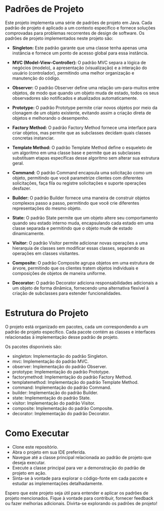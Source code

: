 # Padrões de Projeto
Este projeto implementa uma série de padrões de projeto em Java. Cada padrão de projeto é aplicado a um contexto específico e fornece soluções comprovadas para problemas recorrentes de design de software. Os padrões de projeto implementados neste projeto são:

- **Singleton:** Este padrão garante que uma classe tenha apenas uma instância e fornece um ponto de acesso global para essa instância.

- **MVC (Model-View-Controller):** O padrão MVC separa a lógica de negócios (modelo), a apresentação (visualização) e a interação do usuário (controlador), permitindo uma melhor organização e manutenção do código.

- **Observer:** O padrão Observer define uma relação um-para-muitos entre objetos, de modo que quando um objeto muda de estado, todos os seus observadores são notificados e atualizados automaticamente.

- **Prototype:** O padrão Prototype permite criar novos objetos por meio da clonagem de um objeto existente, evitando assim a criação direta de objetos e melhorando o desempenho.

- **Factory Method:** O padrão Factory Method fornece uma interface para criar objetos, mas permite que as subclasses decidam quais classes concretas instanciar.

- **Template Method:** O padrão Template Method define o esqueleto de um algoritmo em uma classe base e permite que as subclasses substituam etapas específicas desse algoritmo sem alterar sua estrutura geral.

- **Command:** O padrão Command encapsula uma solicitação como um objeto, permitindo que você parametrize clientes com diferentes solicitações, faça fila ou registre solicitações e suporte operações desfazer.

- **Builder:** O padrão Builder fornece uma maneira de construir objetos complexos passo a passo, permitindo que você crie diferentes representações do mesmo objeto.

- **State:** O padrão State permite que um objeto altere seu comportamento quando seu estado interno muda, encapsulando cada estado em uma classe separada e permitindo que o objeto mude de estado dinamicamente.

- **Visitor:** O padrão Visitor permite adicionar novas operações a uma hierarquia de classes sem modificar essas classes, separando as operações em classes visitantes.

- **Composite:** O padrão Composite agrupa objetos em uma estrutura de árvore, permitindo que os clientes tratem objetos individuais e composições de objetos de maneira uniforme.

- **Decorator:** O padrão Decorator adiciona responsabilidades adicionais a um objeto de forma dinâmica, fornecendo uma alternativa flexível à criação de subclasses para estender funcionalidades.

# Estrutura do Projeto
O projeto está organizado em pacotes, cada um correspondendo a um padrão de projeto específico. Cada pacote contém as classes e interfaces relacionadas à implementação desse padrão de projeto.

Os pacotes disponíveis são:

- singleton: Implementação do padrão Singleton.
- mvc: Implementação do padrão MVC.
- observer: Implementação do padrão Observer.
- prototype: Implementação do padrão Prototype.
- factorymethod: Implementação do padrão Factory Method.
- templatemethod: Implementação do padrão Template Method.
- command: Implementação do padrão Command.
- builder: Implementação do padrão Builder.
- state: Implementação do padrão State.
- visitor: Implementação do padrão Visitor.
- composite: Implementação do padrão Composite.
- decorator: Implementação do padrão Decorator.

# Como Executar
- Clone este repositório.
- Abra o projeto em sua IDE preferida.
- Navegue até a classe principal relacionada ao padrão de projeto que deseja executar.
- Execute a classe principal para ver a demonstração do padrão de projeto em ação.
- Sinta-se à vontade para explorar o código-fonte em cada pacote e estudar as implementações detalhadamente.

Espero que este projeto seja útil para entender e aplicar os padrões de projeto mencionados. Fique à vontade para contribuir, fornecer feedback ou fazer melhorias adicionais. Divirta-se explorando os padrões de projeto!
